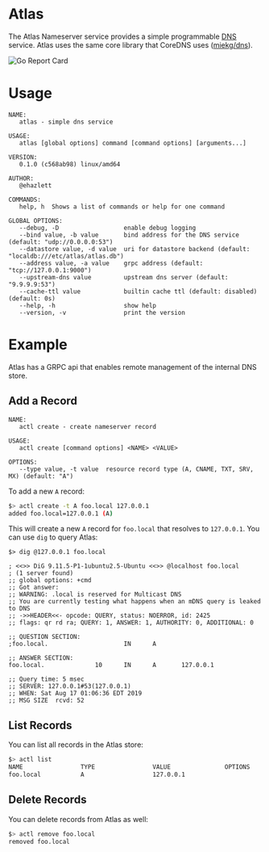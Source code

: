 # Atlas

The Atlas Nameserver service provides a simple programmable [DNS](https://www.cloudflare.com/learning/dns/what-is-dns/) service.
Atlas uses the same core library that CoreDNS uses ([miekg/dns](https://github.com/miekg/dns)).

![Go Report Card](https://goreportcard.com/badge/github.com/ehazlett/atlas)

# Usage

```
NAME:
   atlas - simple dns service

USAGE:
   atlas [global options] command [command options] [arguments...]

VERSION:
   0.1.0 (c568ab98) linux/amd64

AUTHOR:
   @ehazlett

COMMANDS:
   help, h  Shows a list of commands or help for one command

GLOBAL OPTIONS:
   --debug, -D                  enable debug logging
   --bind value, -b value       bind address for the DNS service (default: "udp://0.0.0.0:53")
   --datastore value, -d value  uri for datastore backend (default: "localdb:///etc/atlas/atlas.db")
   --address value, -a value    grpc address (default: "tcp://127.0.0.1:9000")
   --upstream-dns value         upstream dns server (default: "9.9.9.9:53")
   --cache-ttl value            builtin cache ttl (default: disabled) (default: 0s)
   --help, -h                   show help
   --version, -v                print the version
```

# Example

Atlas has a GRPC api that enables remote management of the internal DNS store.

## Add a Record

```
NAME:
   actl create - create nameserver record

USAGE:
   actl create [command options] <NAME> <VALUE>

OPTIONS:
   --type value, -t value  resource record type (A, CNAME, TXT, SRV, MX) (default: "A")
```

To add a new `A` record:

```bash
$> actl create -t A foo.local 127.0.0.1
added foo.local=127.0.0.1 (A)
```

This will create a new `A` record for `foo.local` that resolves to `127.0.0.1`.  You
can use `dig` to query Atlas:

```
$> dig @127.0.0.1 foo.local

; <<>> DiG 9.11.5-P1-1ubuntu2.5-Ubuntu <<>> @localhost foo.local
; (1 server found)
;; global options: +cmd
;; Got answer:
;; WARNING: .local is reserved for Multicast DNS
;; You are currently testing what happens when an mDNS query is leaked to DNS
;; ->>HEADER<<- opcode: QUERY, status: NOERROR, id: 2425
;; flags: qr rd ra; QUERY: 1, ANSWER: 1, AUTHORITY: 0, ADDITIONAL: 0

;; QUESTION SECTION:
;foo.local.                     IN      A

;; ANSWER SECTION:
foo.local.              10      IN      A       127.0.0.1

;; Query time: 5 msec
;; SERVER: 127.0.0.1#53(127.0.0.1)
;; WHEN: Sat Aug 17 01:06:36 EDT 2019
;; MSG SIZE  rcvd: 52

```

## List Records

You can list all records in the Atlas store:

```bash
$> actl list
NAME                TYPE                VALUE               OPTIONS
foo.local           A                   127.0.0.1
```

## Delete Records

You can delete records from Atlas as well:

```bash
$> actl remove foo.local
removed foo.local
```

